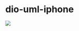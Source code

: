 # dio-uml-iphone

[![](https://mermaid.ink/img/pako:eNptksFuwjAMhl-lyolp8AI9TELbhcMQgmmnXkxiWmtpXLkJ2mC8-9LSllZdLomd3_ns2Fel2aBKlbZQ128EuUCZucwlcW12BTtMVqvfl2SPlbAJnuU91KTBziXrCgRtwR9o8cSONM81WzhjDoZl4zyKQ9-zWv6ccr3fJsmzZw2yeBrsCkI9cdQRq4kddLGLgxdyeVK2Vqe7jWnzhB84S_nkdfDoDI49FAMI5JVFkPiTL4v_GLOCHwj8piPJDnJyQ7JB7Ihp6F7Qls-wPsIknQCWLtCH92i1VCVKCWRiT1tUpnyBJWYqjUcD8pWpzDU6iN98-HFapV4CLpVwyAuVnsDW0QqViSV3AzF40VDTm25kmu32B0zBvQQ?type=png)](https://mermaid.live/edit#pako:eNptksFuwjAMhl-lyolp8AI9TELbhcMQgmmnXkxiWmtpXLkJ2mC8-9LSllZdLomd3_ns2Fel2aBKlbZQ128EuUCZucwlcW12BTtMVqvfl2SPlbAJnuU91KTBziXrCgRtwR9o8cSONM81WzhjDoZl4zyKQ9-zWv6ccr3fJsmzZw2yeBrsCkI9cdQRq4kddLGLgxdyeVK2Vqe7jWnzhB84S_nkdfDoDI49FAMI5JVFkPiTL4v_GLOCHwj8piPJDnJyQ7JB7Ihp6F7Qls-wPsIknQCWLtCH92i1VCVKCWRiT1tUpnyBJWYqjUcD8pWpzDU6iN98-HFapV4CLpVwyAuVnsDW0QqViSV3AzF40VDTm25kmu32B0zBvQQ)
